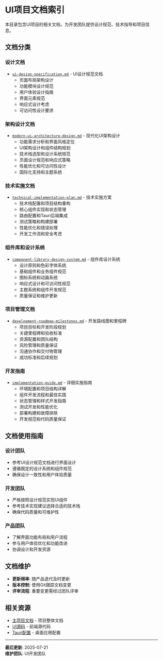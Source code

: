# UI项目文档索引

本目录包含UI项目的相关文档，为开发团队提供设计规范、技术指导和项目信息。

## 文档分类

### 设计文档
- [`ui-design-specification.md`](./ui-design-specification.md) - UI设计规范文档
  - 页面布局架构设计
  - 功能模块设计规范
  - 用户体验设计指南
  - 界面元素规范
  - 响应式设计考虑
  - 可访问性设计要求

### 架构设计文档
- [`modern-ui-architecture-design.md`](./modern-ui-architecture-design.md) - 现代化UI架构设计
  - 功能需求分析和界面风格定位
  - UI架构设计和组件结构规划
  - 技术栈选型和设计系统规范
  - 页面设计规范和响应式策略
  - 性能优化和可访问性设计
  - 国际化支持和主题系统

### 技术实施文档
- [`technical-implementation-plan.md`](./technical-implementation-plan.md) - 技术实施方案
  - 技术栈配置和项目结构重构
  - 核心组件实现和状态管理
  - 路由配置和Tauri后端集成
  - 测试策略和构建部署
  - 性能优化和错误处理
  - 开发工作流和安全考虑

### 组件库和设计系统
- [`component-library-design-system.md`](./component-library-design-system.md) - 组件库设计系统
  - 设计原则和色彩字体系统
  - 基础组件和业务组件规范
  - 图标系统和动画系统
  - 响应式设计和可访问性规范
  - 主题系统和组件开发规范
  - 质量保证和维护更新

### 项目管理文档
- [`development-roadmap-milestones.md`](./development-roadmap-milestones.md) - 开发路线图和里程碑
  - 项目目标和开发阶段规划
  - 关键里程碑和验收标准
  - 资源配置和团队结构
  - 风险管理和质量保证
  - 沟通协作和交付物管理
  - 成功标准和后续规划

### 开发指南
- [`implementation-guide.md`](./implementation-guide.md) - 详细实施指南
  - 环境配置和项目结构详解
  - 组件开发流程和最佳实践
  - 状态管理和样式开发指南
  - 测试开发和性能优化
  - 部署构建和故障排除
  - 开发规范和代码质量保证

## 文档使用指南

### 设计团队
- 参考UI设计规范文档进行界面设计
- 遵循既定的设计系统和组件规范
- 确保设计一致性和用户体验质量

### 开发团队
- 严格按照设计规范实现UI组件
- 参考技术实现建议选择合适的技术栈
- 确保代码质量和可维护性

### 产品团队
- 了解界面功能布局和用户流程
- 参与用户体验优化和功能改进
- 协调设计和开发资源

## 文档维护

- **更新频率**: 随产品迭代及时更新
- **版本控制**: 使用Git跟踪文档变更
- **评审流程**: 重要变更需经过团队评审

## 相关资源

- [主项目文档](../../docs/) - 项目整体文档
- [UI源码](../src/) - 前端源代码
- [Tauri配置](../src-tauri/) - 桌面应用配置

---

**最后更新**: 2025-07-21  
**维护团队**: UI开发团队